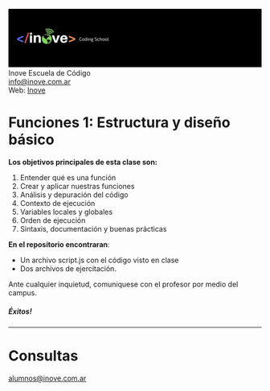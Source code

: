 ![Inove banner](img/inove.jpg)
Inove Escuela de Código\
info@inove.com.ar\
Web: [Inove](http://inove.com.ar)

# Funciones 1: Estructura y diseño básico
__Los objetivos principales de esta clase son:__

1. Entender qué es una función
2. Crear y aplicar nuestras funciones
3. Análisis y depuración del código
4. Contexto de ejecución
5. Variables locales y globales
6. Orden de ejecución
7. Sintaxis, documentación y buenas prácticas


__En el repositorio encontraran__:
* Un archivo script.js con el código visto en clase
* Dos archivos de ejercitación.

Ante cualquier inquietud, comuniquese con el profesor  por medio del campus.

##### Éxitos!

----------------------------
# Consultas
alumnos@inove.com.ar
